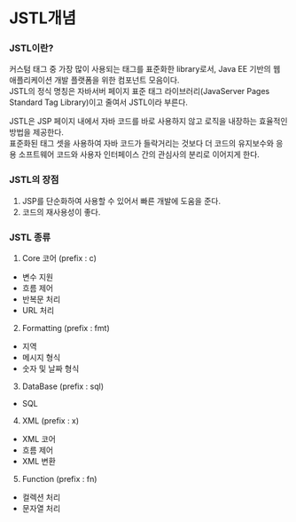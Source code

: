 # JSTL개념

### JSTL이란?
커스텀 태그 중 가장 많이 사용되는 태그를 표준화한 library로서,  Java EE 기반의 웹 애플리케이션 개발 플랫폼을 위한 컴포넌트 모음이다.   
JSTL의 정식 명칭은 자바서버 페이지 표준 태그 라이브러리(JavaServer Pages Standard Tag Library)이고 줄여서 JSTL이라 부른다.   
   
JSTL은 JSP 페이지 내에서 자바 코드를 바로 사용하지 않고 로직을 내장하는 효율적인 방법을 제공한다.    
표준화된 태그 셋을 사용하여 자바 코드가 들락거리는 것보다 더 코드의 유지보수와 응용 소프트웨어 코드와 사용자 인터페이스 간의 관심사의 분리로 이어지게 한다.   

### JSTL의 장점
1) JSP를 단순화하여 사용할 수 있어서 빠른 개발에 도움을 준다.
3) 코드의 재사용성이 좋다.


### JSTL 종류
1) Core 코어  (prefix : c)   
- 변수 지원
- 흐름 제어
- 반복문 처리
- URL 처리  

2) Formatting (prefix : fmt)
- 지역
- 메시지 형식
- 숫자 및 날짜 형식 

3) DataBase (prefix : sql)
- SQL

4) XML (prefix : x)
- XML 코어
- 흐름 제어
- XML 변환

5) Function (prefix : fn)
- 컬렉션 처리
- 문자열 처리
